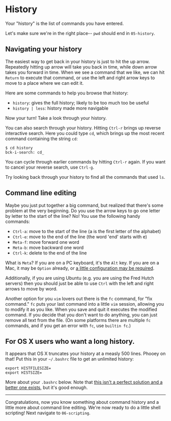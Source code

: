 # History

Your "history" is the list of commands you have entered.

Let's make sure we're in the right place-- `pwd` should end in `05-history`.

## Navigating your history

The easiest way to get back in your history is just to hit the up arrow.
Repeatedly hitting up arrow will take you back in time, while down arrow takes you forward in time.
When we see a command that we like, we can hit `Return` to execute that command, or use the left and right arrow keys to move to a place where we can edit it.

Here are some commands to help you browse that history:

* `history`: gives the full history; likely to be too much too be useful
* `history | less`: history made more navigable

Now your turn!
Take a look through your history.

You can also search through your history.
Hitting `Ctrl-r` brings up reverse interactive search.
Here you could type `cd`, which brings up the most recent command containing the string `cd`:

```
$ cd history
bck-i-search: cd_
```

You can cycle through earlier commands by hitting `Ctrl-r` again.
If you want to cancel your reverse search, use `Ctrl-g`.

Try looking back through your history to find all the commands that used `ls`.


## Command line editing

Maybe you just put together a big command, but realized that there's some problem at the very beginning.
Do you use the arrow keys to go one letter by letter to the start of the line?
No!
You use the following handy commands:

* `Ctrl-a`: move to the start of the line (a is the first letter of the alphabet)
* `Ctrl-e`: move to the end of the line (the word 'end' starts with e)
* `Meta-f`: move forward one word
* `Meta-b`: move backward one word
* `Ctrl-k`: delete to the end of the line

What is `Meta`?
If you are on a PC keyboard, it's the `Alt` key.
If you are on a Mac, it may be `Option` already, or [a little configuration may be required](http://osxdaily.com/2013/02/01/use-option-as-meta-key-in-mac-os-x-terminal/).

Additionally, if you are using Ubuntu (e.g. you are using the Fred Hutch servers) then you should just be able to use `Ctrl` with the left and right arrows to move by word.

Another option for you `vim` lovers out there is the `fc` command, for "fix command."
`fc` puts your last command into a little `vim` session, allowing you to modify it as you like.
When you save and quit it executes the modified command.
If you decide that you don't want to do anything, you can just remove all text from the file.
(On some platforms there are multiple `fc` commands, and if you get an error with `fc`, use `builtin fc`.)


## For OS X users who want a long history.

It appears that OS X truncates your history at a measly 500 lines.
Phooey on that!
Put this in your `~/.bashrc` file to get an unlimited history:

```
export HISTFILESIZE=
export HISTSIZE=
```

More about your `.bashrc` below.
Note that [this isn't a perfect solution and a better one exists](http://superuser.com/a/664061), but it's good enough.


---

Congratulations, now you know something about command history and a little more about command line editing.
We're now ready to do a little shell scripting!
Next navigate to `06-scripting`.
